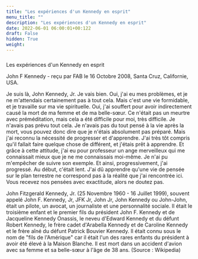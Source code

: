 ```yaml
---
title: "Les expériences d'un Kennedy en esprit"
menu_title: ""
description: "Les expériences d'un Kennedy en esprit"
date: 2022-06-01 06:00:01+00:122
draft: False
hidden: True
weight:
---
```

### 
Les expériences d'un Kennedy en esprit

John F Kennedy - reçu par FAB le 16 Octobre 2008, Santa Cruz, Californie, USA.

Je suis là, John Kennedy, Jr.
Je vais bien. Oui, j'ai eu mes problèmes, et je ne m'attendais certainement pas à tout cela. Mais c'est une vie formidable, et je travaille sur ma vie spirituelle.
Oui, j'ai souffert pour avoir indirectement causé la mort de ma femme et de ma belle-sœur. Ce n'était pas un meurtre avec préméditation, mais cela a été difficile pour moi, très difficile. Je n'avais pas prévu tout cela. Je n'avais pas du tout pensé à la vie après la mort, vous pouvez donc dire que je n'étais absolument pas préparé.
Mais j'ai reconnu la nécessité de progresser et d'apprendre. J'ai très tôt compris qu'il fallait faire quelque chose de différent, et j'étais prêt à apprendre. Et grâce à cette attitude, j'ai eu pour professeur un ange merveilleux qui me connaissait mieux que je ne me connaissais moi-même. Je n'ai pu m'empêcher de suivre son exemple. Et ainsi, progressivement, j'ai progressé.
Au début, c'était lent. J'ai dû apprendre qu'une vie de pensée sur le plan terrestre ne correspond pas à la réalité que j'ai rencontrée ici.
Vous recevez nos pensées avec exactitude, alors ne doutez pas.

John Fitzgerald Kennedy, Jr. (25 Novembre 1960 - 16 Juillet 1999), souvent appelé John F. Kennedy, Jr, JFK Jr, John Jr, John Kennedy ou John-John, était un pilote, un avocat, un journaliste et une personnalité sociale. Il était le troisième enfant et le premier fils du président John F. Kennedy et de Jacqueline Kennedy Onassis, le neveu d'Edward Kennedy et du défunt Robert Kennedy, le frère cadet d'Arabella Kennedy et de Caroline Kennedy et le frère aîné du défunt Patrick Bouvier Kennedy. Il était connu sous le nom de "fils de l'Amérique" car il était l'un des rares enfants du président à avoir été élevé à la Maison Blanche. Il est mort dans un accident d'avion avec sa femme et sa belle-sœur à l'âge de 38 ans. (Source : Wikipedia)
